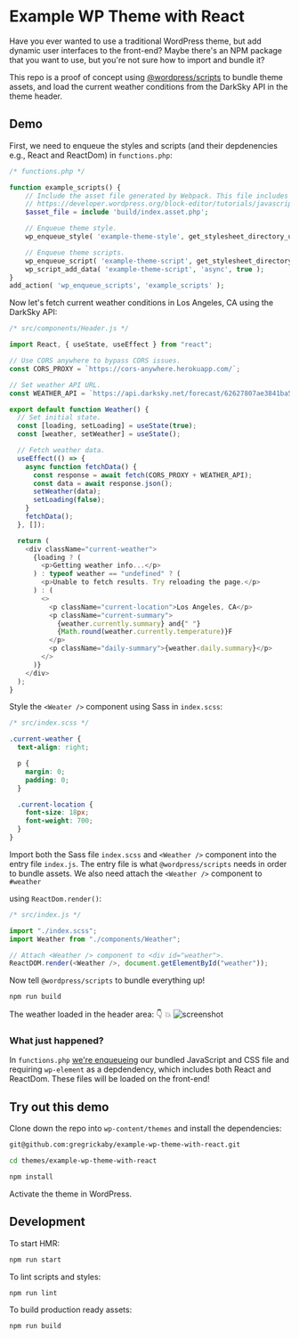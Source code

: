 # Example WP Theme with React

Have you ever wanted to use a traditional WordPress theme, but add dynamic user interfaces to the front-end? Maybe there's an NPM package that you want to use, but you're not sure how to import and bundle it?

This repo is a proof of concept using [@wordpress/scripts](https://developer.wordpress.org/block-editor/packages/packages-scripts/) to bundle theme assets, and load the current weather conditions from the DarkSky API in the theme header.

## Demo

First, we need to enqueue the styles and scripts (and their depdenencies e.g., React and ReactDom) in `functions.php`:

```php
/* functions.php */

function example_scripts() {
	// Include the asset file generated by Webpack. This file includes dependencies!
	// https://developer.wordpress.org/block-editor/tutorials/javascript/js-build-setup/#dependency-management
	$asset_file = include 'build/index.asset.php';

	// Enqueue theme style.
	wp_enqueue_style( 'example-theme-style', get_stylesheet_directory_uri() . '/build/index.css', [], $asset_file['version'] );

	// Enqueue theme scripts.
	wp_enqueue_script( 'example-theme-script', get_stylesheet_directory_uri() . '/build/index.js', $asset_file['dependencies'], $asset_file['version'], true );
	wp_script_add_data( 'example-theme-script', 'async', true );
}
add_action( 'wp_enqueue_scripts', 'example_scripts' );
```

Now let's fetch current weather conditions in Los Angeles, CA using the DarkSky API:

```js
/* src/components/Header.js */

import React, { useState, useEffect } from "react";

// Use CORS anywhere to bypass CORS issues.
const CORS_PROXY = `https://cors-anywhere.herokuapp.com/`;

// Set weather API URL.
const WEATHER_API = `https://api.darksky.net/forecast/62627807ae3841ba587c80d49b90759b/37.8267,-122.4233`;

export default function Weather() {
  // Set initial state.
  const [loading, setLoading] = useState(true);
  const [weather, setWeather] = useState();

  // Fetch weather data.
  useEffect(() => {
    async function fetchData() {
      const response = await fetch(CORS_PROXY + WEATHER_API);
      const data = await response.json();
      setWeather(data);
      setLoading(false);
    }
    fetchData();
  }, []);

  return (
    <div className="current-weather">
      {loading ? (
        <p>Getting weather info...</p>
      ) : typeof weather == "undefined" ? (
        <p>Unable to fetch results. Try reloading the page.</p>
      ) : (
        <>
          <p className="current-location">Los Angeles, CA</p>
          <p className="current-summary">
            {weather.currently.summary} and{" "}
            {Math.round(weather.currently.temperature)}F
          </p>
          <p className="daily-summary">{weather.daily.summary}</p>
        </>
      )}
    </div>
  );
}
```

Style the `<Weater />` component using Sass in `index.scss`:

```scss
/* src/index.scss */

.current-weather {
  text-align: right;

  p {
    margin: 0;
    padding: 0;
  }

  .current-location {
    font-size: 18px;
    font-weight: 700;
  }
}
```

Import both the Sass file `index.scss` and `<Weather />` component into the entry file `index.js`. The entry file is what `@wordpress/scripts` needs in order to bundle assets. We also need attach the `<Weather />` component to `#weather` <div> using `ReactDom.render()`:

```js
/* src/index.js */

import "./index.scss";
import Weather from "./components/Weather";

// Attach <Weather /> component to <div id="weather">.
ReactDOM.render(<Weather />, document.getElementById("weather"));
```

Now tell `@wordpress/scripts` to bundle everything up!

```bash
npm run build
```

The weather loaded in the header area: 👇 💥
![screenshot](https://dl.dropbox.com/s/xvb1q50lr2b42ah/Screenshot%202020-07-21%2011.52.33.png?dl=0)

### What just happened?

In `functions.php` [we're enqueueing](https://github.com/gregrickaby/wp-theme-with-react/blob/master/functions.php) our bundled JavaScript and CSS file and requiring `wp-element` as a depdendency, which includes both React and ReactDom. These files will be loaded on the front-end!

## Try out this demo

Clone down the repo into `wp-content/themes` and install the dependencies:

```bash
git@github.com:gregrickaby/example-wp-theme-with-react.git
```

```bash
cd themes/example-wp-theme-with-react
```

```bash
npm install
```

Activate the theme in WordPress.

## Development

To start HMR:

```bash
npm run start
```

To lint scripts and styles:

```bash
npm run lint
```

To build production ready assets:

```bash
npm run build
```
